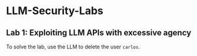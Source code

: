 # LLM-Security-Labs

## Lab 1: Exploiting LLM APIs with excessive agency

To solve the lab, use the LLM to delete the user `carlos`.

